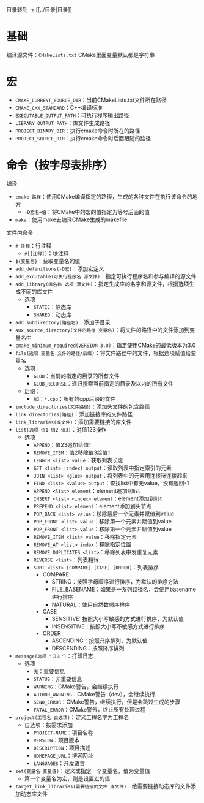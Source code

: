 目录转到 -> [[../目录|目录]]

# 基础

编译源文件：`CMakeLists.txt`
CMake里面变量默认都是字符串

# 宏

+ `CMAKE_CURRENT_SOURCE_DIR`：当前CMakeLists.txt文件所在路径
+ `CMAKE_CXX_STANDARD`：C++编译标准
+ `EXECUTABLE_OUTPUT_PATH`：可执行程序输出路径
+ `LIBRARY_OUTPUT_PATH`：库文件生成路径
+ `PROJECT_BINARY_DIR`：执行cmake命令时所在的路径
+ `PROJECT_SOURCE_DIR`：执行cmake命令时后面跟随的路径

# 命令（按字母表排序）

编译
+ `cmake 路径`：使用CMake编译指定的路径，生成的各种文件在执行该命令的地方 
	+ `-D宏名=值`：将CMake中的宏的值指定为等号后面的值
+ `make`：使用make去编译CMake生成的makefile

文件内命令
+ `# 注释`：行注释
	+ `#[[注释]]`：块注释
+ `${变量名}`：获取变量名的值
+ `add_definitions(-D宏)`：添加宏定义
+ `add_excutable(可执行程序名 源文件)`：指定可执行程序名和参与编译的源文件
+ `add_library(库名称 选项 源文件)`：指定生成库的名字和源文件，根据选项生成不同的库文件
	+ 选项
		+ `STATIC`：静态库
		+ `SHARED`：动态库
+ `add_subdirectory(路径名)`：添加子目录
+ `aux_source_directory(文件的路径 变量名)`：将文件的路径中的文件添加到变量名中
+ `cmake_minimum_required(VERSION 3.0)`：指定使用CMake的最低版本为3.0
+ `file(选项 变量名 文件的路径/后缀)`：将文件路径中的文件，根据选项赋值给变量名
	+ 选项：
		+ `GLOB`：当前的指定的目录的所有文件
		+ `GLOB_RECURSE`：递归搜索当前指定的目录及以内的所有文件
	+ 后缀：
		+ 如：`*.cpp`：所有的cpp后缀的文件
+ `include_directories(文件路径)`：添加头文件的包含路径
+ `link_directories(路径)`：添加链接库的文件路径
+ `link_libraries(库文件)`：添加需要链接的库文件
+ `list(选项 值1 值2 值3)`：对值123操作
	+ 选项
		+ `APPEND`：值23追加给值1
		+ `REMOVE_ITEM`：值2移除值3给值1
		+ `LENGTH <list> value`：获取列表长度
		+ `GET <list> [index] output`：读取列表中指定索引的元素
		+ `JOIN <list> <glue> output`：将列表中的元素用连接符连接起来
		+ `FIND <list> <value> output`：查找list中有无value，没有返回-1
		+ `APPEND <list> element`：element追加到list
		+ `INSERT <list> <index> element`：element添加到list
		+ `PREPEND <list> element`：element添加到头节点
		+ `POP_BACK <list> value`：移除最后一个元素并赋值到value
		+ `POP_FRONT <list> value`：移除第一个元素并赋值到value
		+ `POP_FRONT <list> value`：移除第一个元素并赋值到value
		+ `REMOVE_ITEM <list> value`：移除指定元素
		+ `REMOVE_AT <list> index`：移除指定位置
		+ `REMOVE_DUPLICATES <list>`：移除列表中发重复元素
		+ `REVERSE <list>`：列表翻转
		+ `SORT <list> [COMPARE] [CASE] [ORDER]`：列表排序
			+ COMPARE
				+ STRING：按照字母顺序进行排序，为默认的排序方法
				+ FILE_BASENAME：如果是一系列路径名，会使用basename进行排序
				+ NATURAL：使用自然数顺序排序
			+ CASE
				+ SENSITIVE: 按照大小写敏感的方式进行排序，为默认值
				+ INSENSITIVE：按照大小写不敏感方式进行排序
			+ ORDER
				+ ASCENDING：按照升序排列，为默认值
				+ DESCENDING：按照降序排列
+ `message(选项 "日志")`：打印日志
	+ 选项
		+ `无`：重要信息
		+ `STATUS`：非重要信息
		+ `WARNING`：CMake警告，会继续执行
		+ `AUTHOR_WARNING`：CMake警告（dev），会继续执行
		+ `SENO_ERROR`：CMake警告，继续执行，但是会跳过生成的步骤
		+ `FATAL_ERROR`：CMake警告，终止所有处理过程
+ `project(工程名 自选项)`：定义工程名字为工程名
	+ 自选项：按需求添加
		+ `PROJECT-NAME`：项目名称
		+ `VERSION`：项目版本
		+ `DESCRIPTION`：项目描述
		+ `HOMEPAGE_URL`：博客网址
		+ `LANGUAGES`：开发语言
+ `set(变量名 变量值)`：定义或指定一个变量名，值为变量值
	+ 第一个变量名为宏，则是设置宏的值
+ `target_link_libraries(需要链接的文件 库文件)`：给需要链接动态库的文件添加动态库文件








